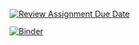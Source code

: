 [![Review Assignment Due Date](https://classroom.github.com/assets/deadline-readme-button-24ddc0f5d75046c5622901739e7c5dd533143b0c8e959d652212380cedb1ea36.svg)](https://classroom.github.com/a/DMXliQ2x)

[![Binder](https://mybinder.org/badge_logo.svg)](https://mybinder.org/v2/gh/dm4bem-2023/project-groupe5/HEAD)
